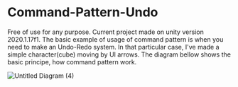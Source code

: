 # Command-Pattern-Undo
Free of use for any purpose.
Current project made on unity version 2020.1.17f1. The basic example of usage of command pattern is when you need to make an Undo-Redo system. In that particular case, I've made a simple character(cube) moving by UI arrows.
The diagram bellow shows the basic principe, how command pattern work.


![Untitled Diagram (4)](https://user-images.githubusercontent.com/29882398/115549249-15961300-a2b1-11eb-97d6-84a1d3480a62.png)
